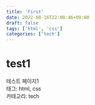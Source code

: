 ```yaml
---
title: 'First'
date: 2022-08-16T22:00:46+09:00
draft: false
tags: ['html', 'css']
categories: ['tech']
---
```


# test1

테스트 페이지1  
태그: html, css  
카테고리: tech
